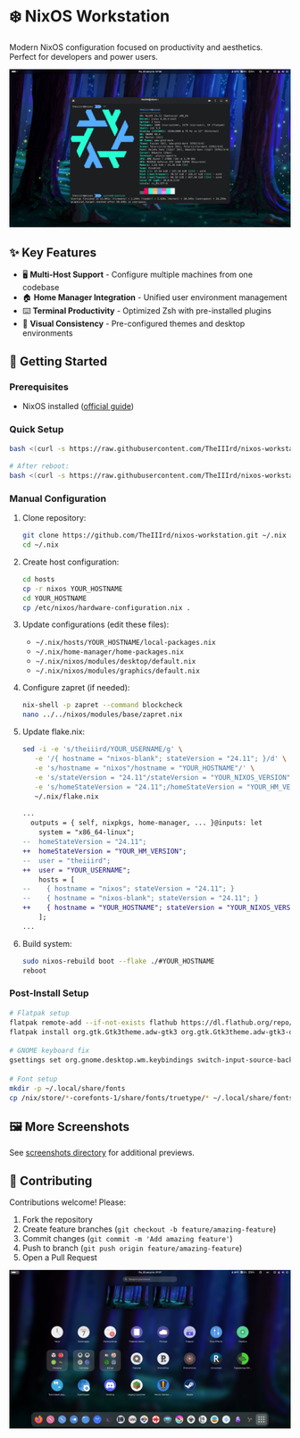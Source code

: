 # ❄️ NixOS Workstation

Modern NixOS configuration focused on productivity and aesthetics. Perfect for developers and power users.

![Screenshot](./screenshots/screenshot-gnome-i.webp)

## ✨ Key Features
- 🖥️ **Multi-Host Support** - Configure multiple machines from one codebase
- 🏠 **Home Manager Integration** - Unified user environment management
- ⌨️ **Terminal Productivity** - Optimized Zsh with pre-installed plugins
- 🌟 **Visual Consistency** - Pre-configured themes and desktop environments

## 🚀 Getting Started

### Prerequisites
- NixOS installed ([official guide](https://nixos.org/manual/nixos/stable/#sec-installation))

### Quick Setup
```bash
bash <(curl -s https://raw.githubusercontent.com/TheIIIrd/nixos-workstation/refs/heads/main/install.sh)
```

```bash
# After reboot:
bash <(curl -s https://raw.githubusercontent.com/TheIIIrd/nixos-workstation/refs/heads/main/postinstall.sh)
```

### Manual Configuration
1. Clone repository:
   ```bash
   git clone https://github.com/TheIIIrd/nixos-workstation.git ~/.nix
   cd ~/.nix
   ```

2. Create host configuration:
   ```bash
   cd hosts
   cp -r nixos YOUR_HOSTNAME
   cd YOUR_HOSTNAME
   cp /etc/nixos/hardware-configuration.nix .
   ```

3. Update configurations (edit these files):
   - `~/.nix/hosts/YOUR_HOSTNAME/local-packages.nix`
   - `~/.nix/home-manager/home-packages.nix`
   - `~/.nix/nixos/modules/desktop/default.nix`
   - `~/.nix/nixos/modules/graphics/default.nix`

4. Configure zapret (if needed):
   ```bash
   nix-shell -p zapret --command blockcheck
   nano ../../nixos/modules/base/zapret.nix
   ```

5. Update flake.nix:
    ```bash
    sed -i -e 's/theiiird/YOUR_USERNAME/g' \
       -e '/{ hostname = "nixos-blank"; stateVersion = "24.11"; }/d' \
       -e 's/hostname = "nixos"/hostname = "YOUR_HOSTNAME"/' \
       -e 's/stateVersion = "24.11"/stateVersion = "YOUR_NIXOS_VERSION"/' \
       -e 's/homeStateVersion = "24.11";/homeStateVersion = "YOUR_HM_VERSION";/' \
       ~/.nix/flake.nix
    ```

    ```diff
    ...
      outputs = { self, nixpkgs, home-manager, ... }@inputs: let
        system = "x86_64-linux";
    --  homeStateVersion = "24.11";
    ++  homeStateVersion = "YOUR_HM_VERSION";
    --  user = "theiiird";
    ++  user = "YOUR_USERNAME";
        hosts = [
    --    { hostname = "nixos"; stateVersion = "24.11"; }
    --    { hostname = "nixos-blank"; stateVersion = "24.11"; }
    ++    { hostname = "YOUR_HOSTNAME"; stateVersion = "YOUR_NIXOS_VERSION"; }
        ];
    ...
    ```

6. Build system:
   ```bash
   sudo nixos-rebuild boot --flake ./#YOUR_HOSTNAME
   reboot
   ```

### Post-Install Setup
```bash
# Flatpak setup
flatpak remote-add --if-not-exists flathub https://dl.flathub.org/repo/flathub.flatpakrepo
flatpak install org.gtk.Gtk3theme.adw-gtk3 org.gtk.Gtk3theme.adw-gtk3-dark

# GNOME keyboard fix
gsettings set org.gnome.desktop.wm.keybindings switch-input-source-backward "['<Alt>Shift_L']"

# Font setup
mkdir -p ~/.local/share/fonts
cp /nix/store/*-corefonts-1/share/fonts/truetype/* ~/.local/share/fonts
```

## 🖼️ More Screenshots
See [screenshots directory](./screenshots) for additional previews.

## 🤝 Contributing
Contributions welcome! Please:
1. Fork the repository
2. Create feature branches (`git checkout -b feature/amazing-feature`)
3. Commit changes (`git commit -m 'Add amazing feature'`)
4. Push to branch (`git push origin feature/amazing-feature`)
5. Open a Pull Request

![Screenshot](./screenshots/screenshot-gnome-ii.webp)
